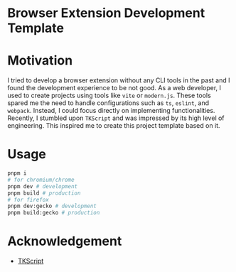 # Browser Extension Development Template
# Motivation
I tried to develop a browser extension without any CLI tools in the past and I found the development experience to be not good. As a web developer, I used to create projects using tools like `vite` or `modern.js`. These tools spared me the need to handle configurations such as `ts`, `eslint`, and `webpack`. Instead, I could focus directly on implementing functionalities. Recently, I stumbled upon `TKScript` and was impressed by its high level of engineering. This inspired me to create this project template based on it.
# Usage
```bash
pnpm i
# for chromium/chrome
pnpm dev # development
pnpm build # production
# for firefox
pnpm dev:gecko # development
pnpm build:gecko # production
```
# Acknowledgement
- [TKScript](https://github.com/WindrunnerMax/TKScript)